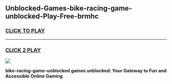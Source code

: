 
## Unblocked-Games-bike-racing-game-unblocked-Play-Free-brmhc
<h3>
<a href="https://premium76.site?title=bike-racing-game-unblocked&ref=15A">CLICK TO PLAY</a></h3>
<hr>

<h3>
<a href="https://premium76.site?title=bike-racing-game-unblocked&ref=15A">CLICK 2 PLAY</a>
  
</h3>

<a href="https://premium76.site?title=bike-racing-game-unblocked&ref=15A"><img src="https://clearcache.store/games.png"></a>


**bike-racing-game-unblocked games unblocked: Your Gateway to Fun and Accessible Online Gaming**
